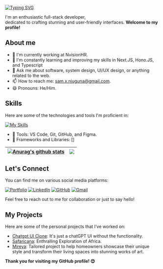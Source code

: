 
<!-- <img align="right" alt="Coding" width="400" src="https://raw.githubusercontent.com/devSouvik/devSouvik/master/gif3.gif"> -->

[![Typing SVG](https://readme-typing-svg.demolab.com?font=Space+Grotesk&weight=500&size=40&duration=1996&pause=500&color=FF772E&multiline=true&width=435&height=114&lines=Hello%F0%9F%91%8B%2C;+I'm+Samson+Njuguna)](https://git.io/typing-svg)

I'm an enthusiastic full-stack developer, <br/>
dedicated to crafting stunning and user-friendly interfaces. **Welcome to my  profile!** 


## About me 

- 🔭 I'm currently working at NvisionHR.  
- 🌱 I'm constantly learning and improving my skills in Next.JS, Hono.JS, and Typescript
- 💬 Ask me about software, system design, UI/UX design, or anything related to the web.
- 📫 How to reach me: sam.x.njuguna@gmail.com.
- 😄 Pronouns: He/Him.


## Skills

Here are some of the technologies and tools I'm proficient in:

<!-- ![Next.js](https://img.shields.io/badge/Next.js-000000?style=for-the-badge&logo=next.js&logoColor=white)
![React](https://img.shields.io/badge/React-61DAFB?style=for-the-badge&logo=react&logoColor=black)
![TypeScript](https://img.shields.io/badge/TypeScript-007ACC?style=for-the-badge&logo=typescript&logoColor=white)
![JavaScript](https://img.shields.io/badge/JavaScript-F7DF1E?style=for-the-badge&logo=javascript&logoColor=black)
![Tailwind CSS](https://img.shields.io/badge/Tailwind%20CSS-38B2AC?style=for-the-badge&logo=tailwind-css&logoColor=white)
![MongoDB](https://img.shields.io/badge/MongoDB-47A248?style=for-the-badge&logo=mongodb&logoColor=white)
![Sass](https://img.shields.io/badge/Sass-CC6699?style=for-the-badge&logo=sass&logoColor=white)
![CSS3](https://img.shields.io/badge/CSS3-1572B6?style=for-the-badge&logo=css3&logoColor=white)
-->
[![My Skills](https://skillicons.dev/icons?i=aws,gcp,azure,react,vue,flutter&theme=dark)](https://skillicons.dev)

- 🔧 Tools: VS Code, Git, GitHub, and  Figma.
- 🧰 Frameworks and Libraries: []


| <a href="https://github.com/sam-njuguna/github-readme-stats"><img align="center" src="https://github-readme-stats.vercel.app/api?username=sam-njuguna&show_icons=true&include_all_commits=true&theme=transparent&hide_border=true" alt="Anurag's github stats" /></a> | <a href="https://github.com/sam-njuguna/github-readme-stats"><img align="center" src="https://github-readme-stats.vercel.app/api/top-langs/?username=sam-njuguna&layout=compact&theme=transparent&hide_border=true" /></a> |
| ------------- | ------------- |



## Let's Connect 

You can find me on various social media platforms:

[![Portfolio](https://img.shields.io/badge/Portfolio-orange?style=for-the-badge)](https://www.yourportfolio.com)
[![LinkedIn](https://img.shields.io/badge/LinkedIn-blue?style=for-the-badge&logo=linkedin)](https://www.linkedin.com/in/sam-nj)
[![GitHub](https://img.shields.io/badge/GitHub-181717?style=for-the-badge&logo=github)](https://github.com/sam-njuguna)
[![Gmail](https://img.shields.io/badge/Gmail-red?style=for-the-badge&logo=gmail)](mailto:sam.x.njuguna@gmail.com)


Feel free to reach out to me for collaboration or just to say hello!



## My Projects

Here are some of the personal projects that I've worked on:

- [Chatgpt UI Clone](https://gptc-ui.vercel.app/): It's just a chatGPT UI without the functionality.
- [Safaricana](https://safaricana.vercel.app/): Enthralling Exploration of Africa.
- [Mireya](https://mireya.vercel.app/): Tailored project to help homeowners showcase their unique style and transform their living spaces into stunning works of art.

**Thank you for visiting my GitHub profile! 😊**
